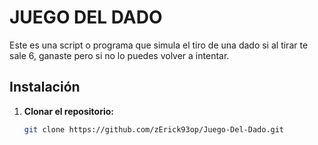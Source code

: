 # JUEGO DEL DADO
Este es una script o programa que simula el tiro de una dado si al tirar te sale 6, ganaste pero si no lo puedes volver a intentar.
## Instalación

1. **Clonar el repositorio:**
   ```bash
   git clone https://github.com/zErick93op/Juego-Del-Dado.git
   ```

